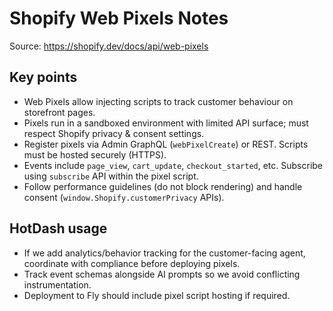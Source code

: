 # Shopify Web Pixels Notes

Source: https://shopify.dev/docs/api/web-pixels

## Key points
- Web Pixels allow injecting scripts to track customer behaviour on storefront pages.
- Pixels run in a sandboxed environment with limited API surface; must respect Shopify privacy & consent settings.
- Register pixels via Admin GraphQL (`webPixelCreate`) or REST. Scripts must be hosted securely (HTTPS).
- Events include `page_view`, `cart_update`, `checkout_started`, etc. Subscribe using `subscribe` API within the pixel script.
- Follow performance guidelines (do not block rendering) and handle consent (`window.Shopify.customerPrivacy` APIs).

## HotDash usage
- If we add analytics/behavior tracking for the customer-facing agent, coordinate with compliance before deploying pixels.
- Track event schemas alongside AI prompts so we avoid conflicting instrumentation.
- Deployment to Fly should include pixel script hosting if required.
